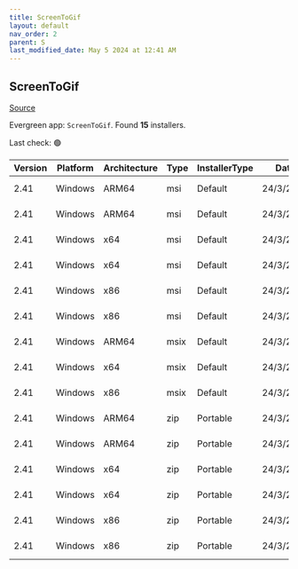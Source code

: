 ```yaml
---
title: ScreenToGif
layout: default
nav_order: 2
parent: S
last_modified_date: May 5 2024 at 12:41 AM
---
```


## ScreenToGif

[Source](https://github.com/NickeManarin/ScreenToGif)

Evergreen app: `ScreenToGif`. Found **15** installers.

Last check: 🟢

| Version | Platform | Architecture | Type | InstallerType | Date      | Size     | URI                                                                                                                                                                                                                          |
| ------- | -------- | ------------ | ---- | ------------- | --------- | -------- | ---------------------------------------------------------------------------------------------------------------------------------------------------------------------------------------------------------------------------- |
| 2.41    | Windows  | ARM64        | msi  | Default       | 24/3/2024 | 15302656 | [https://github.com/NickeManarin/ScreenToGif/releases/download/2.41/ScreenToGif.2.41.Light.Setup.Arm64.msi](https://github.com/NickeManarin/ScreenToGif/releases/download/2.41/ScreenToGif.2.41.Light.Setup.Arm64.msi)       |
| 2.41    | Windows  | ARM64        | msi  | Default       | 24/3/2024 | 76374016 | [https://github.com/NickeManarin/ScreenToGif/releases/download/2.41/ScreenToGif.2.41.Setup.Arm64.msi](https://github.com/NickeManarin/ScreenToGif/releases/download/2.41/ScreenToGif.2.41.Setup.Arm64.msi)                   |
| 2.41    | Windows  | x64          | msi  | Default       | 24/3/2024 | 15351808 | [https://github.com/NickeManarin/ScreenToGif/releases/download/2.41/ScreenToGif.2.41.Light.Setup.x64.msi](https://github.com/NickeManarin/ScreenToGif/releases/download/2.41/ScreenToGif.2.41.Light.Setup.x64.msi)           |
| 2.41    | Windows  | x64          | msi  | Default       | 24/3/2024 | 80658432 | [https://github.com/NickeManarin/ScreenToGif/releases/download/2.41/ScreenToGif.2.41.Setup.x64.msi](https://github.com/NickeManarin/ScreenToGif/releases/download/2.41/ScreenToGif.2.41.Setup.x64.msi)                       |
| 2.41    | Windows  | x86          | msi  | Default       | 24/3/2024 | 15290368 | [https://github.com/NickeManarin/ScreenToGif/releases/download/2.41/ScreenToGif.2.41.Light.Setup.x86.msi](https://github.com/NickeManarin/ScreenToGif/releases/download/2.41/ScreenToGif.2.41.Light.Setup.x86.msi)           |
| 2.41    | Windows  | x86          | msi  | Default       | 24/3/2024 | 75694080 | [https://github.com/NickeManarin/ScreenToGif/releases/download/2.41/ScreenToGif.2.41.Setup.x86.msi](https://github.com/NickeManarin/ScreenToGif/releases/download/2.41/ScreenToGif.2.41.Setup.x86.msi)                       |
| 2.41    | Windows  | ARM64        | msix | Default       | 24/3/2024 | 56094316 | [https://github.com/NickeManarin/ScreenToGif/releases/download/2.41/ScreenToGif.2.41.Package.arm64.msix](https://github.com/NickeManarin/ScreenToGif/releases/download/2.41/ScreenToGif.2.41.Package.arm64.msix)             |
| 2.41    | Windows  | x64          | msix | Default       | 24/3/2024 | 78544159 | [https://github.com/NickeManarin/ScreenToGif/releases/download/2.41/ScreenToGif.2.41.Package.x64.msix](https://github.com/NickeManarin/ScreenToGif/releases/download/2.41/ScreenToGif.2.41.Package.x64.msix)                 |
| 2.41    | Windows  | x86          | msix | Default       | 24/3/2024 | 73191593 | [https://github.com/NickeManarin/ScreenToGif/releases/download/2.41/ScreenToGif.2.41.Package.x86.msix](https://github.com/NickeManarin/ScreenToGif/releases/download/2.41/ScreenToGif.2.41.Package.x86.msix)                 |
| 2.41    | Windows  | ARM64        | zip  | Portable      | 24/3/2024 | 13458688 | [https://github.com/NickeManarin/ScreenToGif/releases/download/2.41/ScreenToGif.2.41.Light.Portable.Arm64.zip](https://github.com/NickeManarin/ScreenToGif/releases/download/2.41/ScreenToGif.2.41.Light.Portable.Arm64.zip) |
| 2.41    | Windows  | ARM64        | zip  | Portable      | 24/3/2024 | 74522674 | [https://github.com/NickeManarin/ScreenToGif/releases/download/2.41/ScreenToGif.2.41.Portable.Arm64.zip](https://github.com/NickeManarin/ScreenToGif/releases/download/2.41/ScreenToGif.2.41.Portable.Arm64.zip)             |
| 2.41    | Windows  | x64          | zip  | Portable      | 24/3/2024 | 13467832 | [https://github.com/NickeManarin/ScreenToGif/releases/download/2.41/ScreenToGif.2.41.Light.Portable.x64.zip](https://github.com/NickeManarin/ScreenToGif/releases/download/2.41/ScreenToGif.2.41.Light.Portable.x64.zip)     |
| 2.41    | Windows  | x64          | zip  | Portable      | 24/3/2024 | 78809095 | [https://github.com/NickeManarin/ScreenToGif/releases/download/2.41/ScreenToGif.2.41.Portable.x64.zip](https://github.com/NickeManarin/ScreenToGif/releases/download/2.41/ScreenToGif.2.41.Portable.x64.zip)                 |
| 2.41    | Windows  | x86          | zip  | Portable      | 24/3/2024 | 13442727 | [https://github.com/NickeManarin/ScreenToGif/releases/download/2.41/ScreenToGif.2.41.Light.Portable.x86.zip](https://github.com/NickeManarin/ScreenToGif/releases/download/2.41/ScreenToGif.2.41.Light.Portable.x86.zip)     |
| 2.41    | Windows  | x86          | zip  | Portable      | 24/3/2024 | 73883481 | [https://github.com/NickeManarin/ScreenToGif/releases/download/2.41/ScreenToGif.2.41.Portable.x86.zip](https://github.com/NickeManarin/ScreenToGif/releases/download/2.41/ScreenToGif.2.41.Portable.x86.zip)                 |
